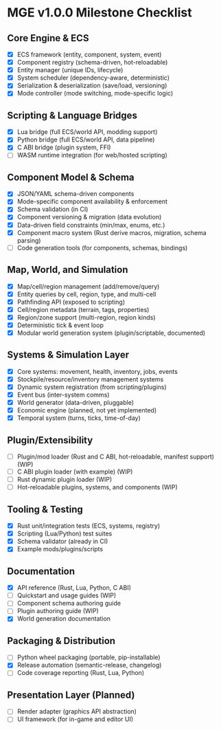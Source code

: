 # MGE v1.0.0 Milestone Checklist

## Core Engine & ECS

- [x] ECS framework (entity, component, system, event)
- [x] Component registry (schema-driven, hot-reloadable)
- [x] Entity manager (unique IDs, lifecycle)
- [x] System scheduler (dependency-aware, deterministic)
- [x] Serialization & deserialization (save/load, versioning)
- [x] Mode controller (mode switching, mode-specific logic)

## Scripting & Language Bridges

- [x] Lua bridge (full ECS/world API, modding support)
- [x] Python bridge (full ECS/world API, data pipeline)
- [x] C ABI bridge (plugin system, FFI)
- [ ] WASM runtime integration (for web/hosted scripting)

## Component Model & Schema

- [x] JSON/YAML schema-driven components
- [x] Mode-specific component availability & enforcement
- [x] Schema validation (in CI)
- [x] Component versioning & migration (data evolution)
- [x] Data-driven field constraints (min/max, enums, etc.)
- [x] Component macro system (Rust derive macros, migration, schema parsing)
- [ ] Code generation tools (for components, schemas, bindings)

## Map, World, and Simulation

- [x] Map/cell/region management (add/remove/query)
- [x] Entity queries by cell, region, type, and multi-cell
- [x] Pathfinding API (exposed to scripting)
- [x] Cell/region metadata (terrain, tags, properties)
- [x] Region/zone support (multi-region, region kinds)
- [x] Deterministic tick & event loop
- [x] Modular world generation system (plugin/scriptable, documented)

## Systems & Simulation Layer

- [x] Core systems: movement, health, inventory, jobs, events
- [x] Stockpile/resource/inventory management systems
- [x] Dynamic system registration (from scripting/plugins)
- [x] Event bus (inter-system comms)
- [x] World generator (data-driven, pluggable)
- [x] Economic engine (planned, not yet implemented)
- [x] Temporal system (turns, ticks, time-of-day)

## Plugin/Extensibility

- [ ] Plugin/mod loader (Rust and C ABI, hot-reloadable, manifest support) (WIP)
- [ ] C ABI plugin loader (with example) (WIP)
- [ ] Rust dynamic plugin loader (WIP)
- [ ] Hot-reloadable plugins, systems, and components (WIP)

## Tooling & Testing

- [x] Rust unit/integration tests (ECS, systems, registry)
- [x] Scripting (Lua/Python) test suites
- [x] Schema validator (already in CI)
- [x] Example mods/plugins/scripts

## Documentation

- [x] API reference (Rust, Lua, Python, C ABI)
- [ ] Quickstart and usage guides (WIP)
- [ ] Component schema authoring guide
- [ ] Plugin authoring guide (WIP)
- [x] World generation documentation

## Packaging & Distribution

- [ ] Python wheel packaging (portable, pip-installable)
- [x] Release automation (semantic-release, changelog)
- [ ] Code coverage reporting (Rust, Lua, Python)

## Presentation Layer (Planned)

- [ ] Render adapter (graphics API abstraction)
- [ ] UI framework (for in-game and editor UI)
